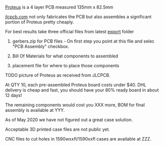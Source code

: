 
[Proteus](https://github.com/mck1117/proteus) is a 4 layer PCB measured 135mm x 82.5mm

[jlcpcb.com](http://www.jlcpcb.com) not only fabricates the PCB but also assembles a significant portion of Proteus pretty cheaply.

For best results take three official files from latest [export](https://github.com/mck1117/proteus/tree/master/export) folder

1) gerbers.zip for PCB files - On first step you point at this file and selec "PCB Assembly" checkbox.

2) Bill Of Materials for what components to assembled

3) placement file for where to place those components

TODO picture of Proteus as received from JLCPCB.

At QTY 10, each pre-assembled Proteus board costs under $40. DHL delivery is cheap and fast, you should have your 80% ready board in about 12 days!

The remaining components would cost you XXX more, BOM for final assembly is available at YYY.

As of May 2020 we have not figured out a great case solution.

Acceptable 3D printed case files are not public yet.

CNC files to cut holes in 1590wxxfl/1590xxfl cases are available at ZZZ.


  